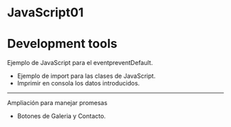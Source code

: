 # JavaScript01
# Development tools

Ejemplo de JavaScript para el eventpreventDefault.

- Ejemplo de import para las clases de JavaScript.
- Imprimir en consola los datos introducidos.
___

Ampliación para manejar promesas
 - Botones de Galeria y Contacto.